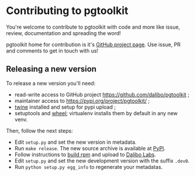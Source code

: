 # Contributing to pgtoolkit

You're welcome to contribute to pgtoolkit with code and more like issue, review,
documentation and spreading the word!

pgtoolkit home for contribution is it's [GitHub project
page](https://github.com/dalibo/pgtoolkit). Use issue, PR and comments to get in
touch with us!


## Releasing a new version

To release a new version you'll need:

- read-write access to GitHub project https://github.com/dalibo/pgtoolkit ;
- maintainer access to https://pypi.org/project/pgtoolkit/ ;
- [twine](https://github.com/pypa/twine) installed and setup for pypi upload ;
- setuptools and [wheel](https://github.com/pypa/wheel); virtualenv installs
  them by default in any new venv.

Then, follow the next steps:

- Edit `setup.py` and set the new version in metadata.
- Run `make release`. The new source archive is available at
  [PyPI](https://pypi.org/project/pgtoolkit/).
- Follow instructions to [build rpm](./rpm) and upload to [Dalibo
  Labs](https://yum.dalibo.org/labs/).
- Edit `setup.py` and set the new development version with the suffix `.dev0`.
- Run `python setup.py egg_info` to regenerate your metadatas.
